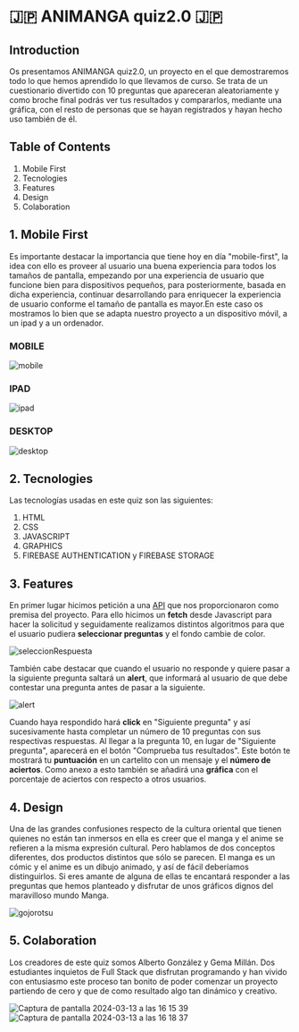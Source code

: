 # 🇯🇵 ANIMANGA quiz2.0 🇯🇵

## Introduction
Os presentamos ANIMANGA quiz2.0, un proyecto en el que demostraremos todo lo que hemos aprendido lo que llevamos de curso. Se trata de un cuestionario divertido con 10 preguntas que apareceran aleatoriamente y como broche final podrás ver tus resultados y compararlos, mediante una gráfica, con el resto de personas que se hayan registrados y hayan hecho uso también de él.
## Table of Contents
1. Mobile First
2. Tecnologies
3. Features
4. Design
5. Colaboration

## 1. Mobile First

Es importante destacar la importancia que tiene hoy en día "mobile-first", la idea con ello es proveer al usuario una buena experiencia para todos los tamaños de pantalla, empezando por una experiencia de usuario que funcione bien para dispositivos pequeños, para posteriormente, basada en dicha experiencia, continuar desarrollando para enriquecer la experiencia de usuario conforme el tamaño de pantalla es mayor.En este caso os mostramos lo bien que se adapta nuestro proyecto a un dispositivo móvil, a un ipad y a un ordenador.

### MOBILE
![mobile](https://github.com/Gemagit/quiz2.0/assets/143506667/3e888ea9-e00d-406c-9b38-bc390955b284)

### IPAD
![ipad](https://github.com/Gemagit/quiz2.0/assets/143506667/c3de51bd-4fe1-4b35-bfc9-0ae6382fb6f5)

### DESKTOP
![desktop](https://github.com/Gemagit/quiz2.0/assets/143506667/fe591e99-7fec-42e1-bb75-18d2e3913682)

## 2. Tecnologies

Las tecnologías usadas en este quiz son las siguientes:
1. HTML
2. CSS
3. JAVASCRIPT
4. GRAPHICS
5. FIREBASE AUTHENTICATION y  FIREBASE STORAGE


## 3. Features

En primer lugar hicimos petición a una [API](https://opentdb.com/) que nos proporcionaron como premisa del proyecto. Para ello hicimos un **fetch** desde Javascript para hacer la solicitud y seguidamente realizamos distintos algoritmos para que el usuario pudiera **seleccionar preguntas** y el fondo cambie de color. 

![seleccionRespuesta](https://github.com/Gemagit/quiz2.0/assets/143506667/49e2f223-64d7-48e3-864b-a37fc2238a3a)

También cabe destacar que cuando el usuario no responde y quiere pasar a la siguiente pregunta saltará un **alert**, que informará al usuario de que debe contestar una pregunta antes de pasar a la siguiente. 

![alert](https://github.com/Gemagit/quiz2.0/assets/143506667/1650e5b9-d662-40ba-a66c-20c88e325828)

Cuando haya respondido hará **click** en "Siguiente pregunta" y así sucesivamente hasta completar un número de 10 preguntas con sus respectivas respuestas. Al llegar a la pregunta 10, en lugar de "Siguiente pregunta", aparecerá en el botón "Comprueba tus resultados". Este botón te mostrará tu **puntuación** en un cartelito con un mensaje y el **número de aciertos**. Como anexo a esto también se añadirá una **gráfica** con el porcentaje de aciertos con respecto a otros usuarios.

## 4. Design

Una de las grandes confusiones respecto de la cultura oriental que tienen quienes no están tan inmersos en ella es creer que el manga y el anime se refieren a la misma expresión cultural. Pero hablamos de dos conceptos diferentes, dos productos distintos que sólo se parecen. El manga es un cómic y el anime es un dibujo animado, y así de fácil deberíamos distinguirlos. Si eres amante de alguna de ellas te encantará responder a las preguntas que hemos planteado y disfrutar de unos gráficos dignos del maravilloso mundo Manga. 

![gojorotsu](https://github.com/Gemagit/quiz2.0/assets/143506667/4b7c5607-d3d1-4217-8309-6c51b31f0dfe)


## 5. Colaboration

Los creadores de este quiz somos Alberto González y Gema Millán. Dos estudiantes inquietos de Full Stack que disfrutan programando y han vivido con entusiasmo este proceso tan bonito de poder comenzar un proyecto partiendo de cero y que de como resultado algo tan dinámico y creativo.

![Captura de pantalla 2024-03-13 a las 16 15 39](https://github.com/Gemagit/quiz2.0/assets/143506667/4b5a34e0-1914-4145-af1f-a52c3c407f59)
![Captura de pantalla 2024-03-13 a las 16 18 37](https://github.com/Gemagit/quiz2.0/assets/143506667/5fde3cb5-86b7-4e4a-b5f7-d6e5c86a93e7)



